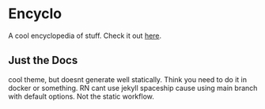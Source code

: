 # Encyclo

A cool encyclopedia of stuff. Check it out [here](https://hyperswine.github.io/encyclo).

## Just the Docs

cool theme, but doesnt generate well statically. Think you need to do it in docker or something.
RN cant use jekyll spaceship cause using main branch with default options. Not the static workflow.
